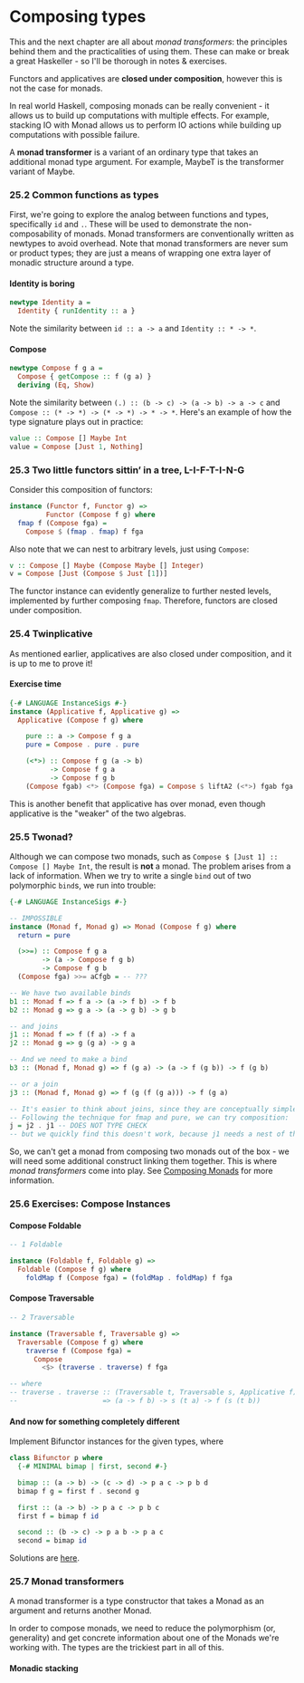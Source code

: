 # Composing types

This and the next chapter are all about *monad transformers*:
the principles behind them and the practicalities of using them.
These can make or break a great Haskeller - so I'll be thorough in notes & exercises.

Functors and applicatives are **closed under composition**,
however this is not the case for monads.

In real world Haskell, composing monads can be really convenient -
it allows us to build up computations with multiple effects.
For example, stacking IO with Monad allows us to perform IO actions while building up computations with possible failure.

A **monad transformer** is a variant of an ordinary type
that takes an additional monad type argument.
For example, MaybeT is the transformer variant of Maybe.

### 25.2 Common functions as types
First, we're going to explore the analog between functions and types, specifically `id` and `.`.
These will be used to demonstrate the non-composability of monads.
Monad transformers are conventionally written as newtypes to avoid overhead.
Note that monad transformers are never sum or product types;
they are just a means of wrapping one extra layer of monadic structure around a type.

#### Identity is boring
```haskell
newtype Identity a =
  Identity { runIdentity :: a }
```
Note the similarity between `id :: a -> a` and `Identity :: * -> *`.

#### Compose
```haskell
newtype Compose f g a =
  Compose { getCompose :: f (g a) }
  deriving (Eq, Show)
```
Note the similarity between `(.) :: (b -> c) -> (a -> b) -> a -> c`
and `Compose :: (* -> *) -> (* -> *) -> * -> *`.
Here's an example of how the type signature plays out in practice:
```haskell
value :: Compose [] Maybe Int
value = Compose [Just 1, Nothing]
```

### 25.3 Two little functors sittin’ in a tree, L-I-F-T-I-N-G
Consider this composition of functors:
```haskell
instance (Functor f, Functor g) =>
         Functor (Compose f g) where
  fmap f (Compose fga) =
    Compose $ (fmap . fmap) f fga
```
Also note that we can nest to arbitrary levels, just using `Compose`:
```haskell
v :: Compose [] Maybe (Compose Maybe [] Integer)
v = Compose [Just (Compose $ Just [1])]
```
The functor instance can evidently generalize to further nested levels,
implemented by further composing `fmap`.
Therefore, functors are closed under composition.

### 25.4 Twinplicative
As mentioned earlier, applicatives are also closed under composition, and it is up to me to prove it!

#### Exercise time
```haskell
{-# LANGUAGE InstanceSigs #-}
instance (Applicative f, Applicative g) =>
  Applicative (Compose f g) where

    pure :: a -> Compose f g a
    pure = Compose . pure . pure

    (<*>) :: Compose f g (a -> b)
          -> Compose f g a
          -> Compose f g b
    (Compose fgab) <*> (Compose fga) = Compose $ liftA2 (<*>) fgab fga
```
This is another benefit that applicative has over monad,
even though applicative is the "weaker" of the two algebras.

### 25.5 Twonad?
Although we can compose two monads, such as `Compose $ [Just 1] :: Compose [] Maybe Int`,
the result is **not** a monad.
The problem arises from a lack of information.
When we try to write a single `bind` out of two polymorphic `bind`s, we run into trouble:
```haskell
{-# LANGUAGE InstanceSigs #-}

-- IMPOSSIBLE
instance (Monad f, Monad g) => Monad (Compose f g) where
  return = pure

  (>>=) :: Compose f g a
        -> (a -> Compose f g b)
        -> Compose f g b
  (Compose fga) >>= aCfgb = -- ???

-- We have two available binds
b1 :: Monad f => f a -> (a -> f b) -> f b
b2 :: Monad g => g a -> (a -> g b) -> g b

-- and joins
j1 :: Monad f => f (f a) -> f a
j2 :: Monad g => g (g a) -> g a

-- And we need to make a bind
b3 :: (Monad f, Monad g) => f (g a) -> (a -> f (g b)) -> f (g b)

-- or a join
j3 :: (Monad f, Monad g) => f (g (f (g a))) -> f (g a)

-- It's easier to think about joins, since they are conceptually simpler.
-- Following the technique for fmap and pure, we can try composition:
j = j2 . j1 -- DOES NOT TYPE CHECK
-- but we quickly find this doesn't work, because j1 needs a nest of the **same** monad
```
So, we can't get a monad from composing two monads out of the box - we will need some additional
construct linking them together.
This is where *monad transformers* come into play.
See [Composing Monads](http://web.cecs.pdx.edu/~mpj/pubs/RR-1004.pdf) for more information.

### 25.6 Exercises: Compose Instances
#### Compose Foldable
```haskell
-- 1 Foldable

instance (Foldable f, Foldable g) =>
  Foldable (Compose f g) where
    foldMap f (Compose fga) = (foldMap . foldMap) f fga
```

#### Compose Traversable
```haskell
-- 2 Traversable

instance (Traversable f, Traversable g) =>
  Traversable (Compose f g) where
    traverse f (Compose fga) =
      Compose
        <$> (traverse . traverse) f fga

-- where
-- traverse . traverse :: (Traversable t, Traversable s, Applicative f)
--                     => (a -> f b) -> s (t a) -> f (s (t b))
```

#### And now for something completely different
Implement Bifunctor instances for the given types, where
```haskell
class Bifunctor p where
  {-# MINIMAL bimap | first, second #-}

  bimap :: (a -> b) -> (c -> d) -> p a c -> p b d
  bimap f g = first f . second g

  first :: (a -> b) -> p a c -> p b c
  first f = bimap f id

  second :: (b -> c) -> p a b -> p a c
  second = bimap id
```
Solutions are [here](./Bifunctor.hs).

### 25.7 Monad transformers
A monad transformer is a type constructor that takes a Monad as an argument and returns another Monad.

In order to compose monads,
we need to reduce the polymorphism (or, generality)
and get concrete information about one of the Monads we're working with.
The types are the trickiest part in all of this.

#### Monadic stacking
